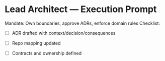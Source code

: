# Lead Architect — Execution Prompt

Mandate: Own boundaries, approve ADRs, enforce domain rules
Checklist:
- [ ] ADR drafted with context/decision/consequences
- [ ] Repo mapping updated
- [ ] Contracts and ownership defined

